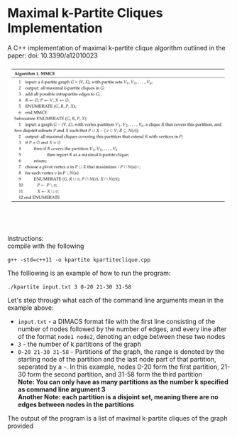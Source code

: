 # Maximal k-Partite Cliques Implementation
A C++ implementation of maximal k-partite clique algorithm outlined in the paper:  doi: 10.3390/a12010023

![image](https://github.com/indietechjuliet/maximal-k-partite-cliques/blob/main/mcme_algorithm.png)

<br /><br /><br />
Instructions: <br />
compile with the following <br />
```
g++ -std=c++11 -o kpartite kpartiteclique.cpp
```
The folllowing is an example of how to run the program:
```
./kpartite input.txt 3 0-20 21-30 31-58
```
Let's step through what each of the command line arguments mean in the example above:
* `input.txt` - a DIMACS format file with the first line consisting of the number of nodes followed by the number of edges, and every line after of the format `node1 node2`, denoting an edge between these two nodes <br />
* `3` - the number of k partitions of the graph <br />
* `0-20 21-30 31-58` - Partitions of the graph, the range is denoted by the starting node of the partition and the last node part of that partition, seperated by a -. In this example, nodes 0-20 form the first partition, 21-30 form the second partition, and 31-58 form the third partition <br />
**Note: You can only have as many partitions as the number k specified as command line argument 3** <br />
**Another Note: each partition is a disjoint set, meaning there are no edges between nodes in the partitions** <br />

The output of the program is a list of maximal k-partite cliques of the graph provided
